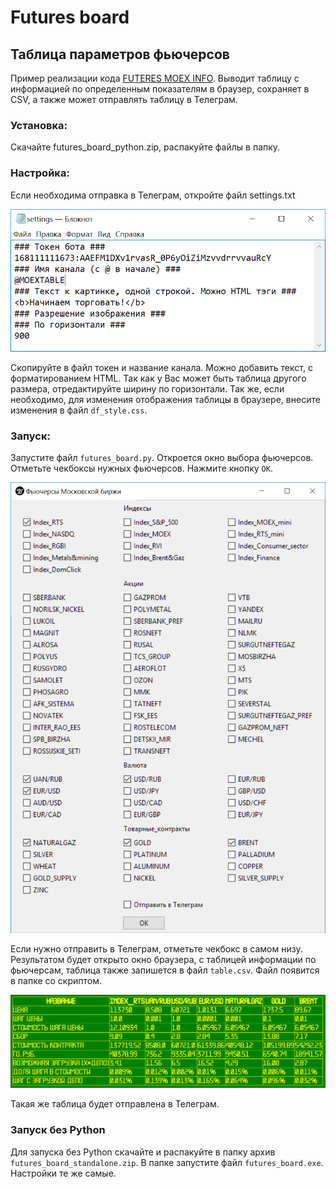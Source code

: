 # Futures board
## Таблица параметров фьючерсов
Пример реализации кода [FUTERES MOEX INFO](https://github.com/madby31/futures_moex_info). Выводит таблицу с информацией по определенным показателям в браузер, сохраняет в CSV, а также может отправлять таблицу в Телеграм.
### Установка:

Скачайте futures_board_python.zip, распакуйте файлы в папку. 
### Настройка:

Если необходима отправка в Телеграм, откройте файл settings.txt

![Файл settings.txt](/pictures/settingstxt.png)

Скопируйте в файл токен и название канала. Можно добавить текст, с форматированием HTML. Так как у Вас может быть таблица другого размера, отредактируйте ширину по горизонтали. Так же, если необходимо, для изменения отображения таблицы в браузере, внесите изменения в файл `df_style.css`.

### Запуск:

Запустите файл `futures_board.py`. Откроется окно выбора фьючерсов. Отметьте чекбоксы нужных фьючерсов. Нажмите кнопку `ОК`.

![Окно программы](/pictures/Windowtk.png)

Если нужно отправить в Телеграм, отметьте чекбокс в самом низу.
Результатом будет открыто окно браузера, с таблицей информации по фьючерсам, таблица также запишется в файл `table.csv`. Файл появится в папке со скриптом.

![Таблица](/pictures/Table.png)

Такая же таблица будет отправлена в Телеграм.

### Запуск без Python

Для запуска без Python скачайте и распакуйте в папку архив `futures_board_standalone.zip`. В папке запустите файл `futures_board.exe`. Настройки те же самые.
